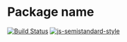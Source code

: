 # Package name

[![Build Status](https://travis-ci.org/weirdpattern/node-template.svg?branch=master)](https://travis-ci.org/weirdpattern/node-template)
[![js-semistandard-style](https://img.shields.io/badge/code%20style-semistandard-brightgreen.svg?style=flat-square)](https://github.com/Flet/semistandard)
